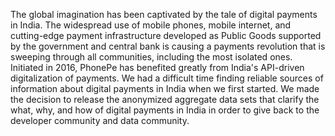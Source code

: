 The global imagination has been captivated by the tale of digital payments in India. The widespread use of mobile phones, mobile internet, and cutting-edge payment infrastructure developed as Public Goods supported by the government and central bank is causing a payments revolution that is sweeping through all communities, including the most isolated ones. Initiated in 2016, PhonePe has benefited greatly from India's API-driven digitalization of payments. We had a difficult time finding reliable sources of information about digital payments in India when we first started. We made the decision to release the anonymized aggregate data sets that clarify the what, why, and how of digital payments in India in order to give back to the developer community and data community. 
